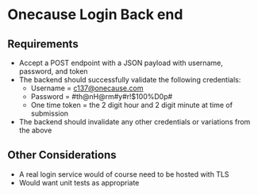# Onecause Login Back end

## Requirements

- Accept a POST endpoint with a JSON payload with username, password, and
token
- The backend should successfully validate the following credentials:
  - Username = c137@onecause.com
  - Password = #th@nH@rm#y#r!$100%D0p#
  - One time token = the 2 digit hour and 2 digit minute at time of submission
- The backend should invalidate any other credentials or variations from the above

## Other Considerations

- A real login service would of course need to be hosted with TLS
- Would want unit tests as appropriate